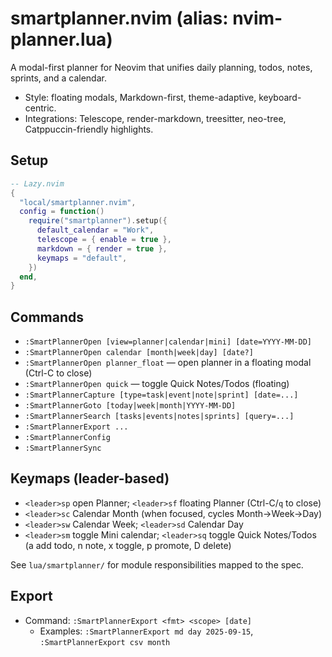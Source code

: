# smartplanner.nvim (alias: nvim-planner.lua)

A modal-first planner for Neovim that unifies daily planning, todos, notes, sprints, and a calendar.

- Style: floating modals, Markdown-first, theme-adaptive, keyboard-centric.
- Integrations: Telescope, render-markdown, treesitter, neo-tree, Catppuccin-friendly highlights.

## Setup

```lua
-- Lazy.nvim
{
  "local/smartplanner.nvim",
  config = function()
    require("smartplanner").setup({
      default_calendar = "Work",
      telescope = { enable = true },
      markdown = { render = true },
      keymaps = "default",
    })
  end,
}
```

## Commands
- `:SmartPlannerOpen [view=planner|calendar|mini] [date=YYYY-MM-DD]`
- `:SmartPlannerOpen calendar [month|week|day] [date?]`
- `:SmartPlannerOpen planner_float` — open planner in a floating modal (Ctrl-C to close)
- `:SmartPlannerOpen quick` — toggle Quick Notes/Todos (floating)
- `:SmartPlannerCapture [type=task|event|note|sprint] [date=...]`
- `:SmartPlannerGoto [today|week|month|YYYY-MM-DD]`
- `:SmartPlannerSearch [tasks|events|notes|sprints] [query=...]`
- `:SmartPlannerExport ...`
- `:SmartPlannerConfig`
- `:SmartPlannerSync`

## Keymaps (leader-based)
- `<leader>sp` open Planner; `<leader>sf` floating Planner (Ctrl-C/`q` to close)
- `<leader>sc` Calendar Month (when focused, cycles Month→Week→Day)
- `<leader>sw` Calendar Week; `<leader>sd` Calendar Day
- `<leader>sm` toggle Mini calendar; `<leader>sq` toggle Quick Notes/Todos (a add todo, n note, x toggle, p promote, D delete)

See `lua/smartplanner/` for module responsibilities mapped to the spec.

## Export
- Command: `:SmartPlannerExport <fmt> <scope> [date]`
  - Examples: `:SmartPlannerExport md day 2025-09-15`, `:SmartPlannerExport csv month`
